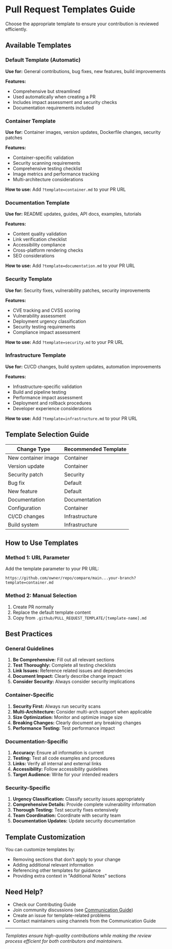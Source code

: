 <!--
SPDX-FileCopyrightText: Copyright (c) 2025 Broadsage <opensource@broadsage.com>

SPDX-License-Identifier: Apache-2.0
-->

# Pull Request Templates Guide

Choose the appropriate template to ensure your contribution is reviewed efficiently.

## Available Templates

### Default Template (Automatic)

**Use for:** General contributions, bug fixes, new features, build improvements

**Features:**

- Comprehensive but streamlined
- Used automatically when creating a PR
- Includes impact assessment and security checks
- Documentation requirements included

### Container Template

**Use for:** Container images, version updates, Dockerfile changes, security patches

**Features:**

- Container-specific validation
- Security scanning requirements
- Comprehensive testing checklist
- Image metrics and performance tracking
- Multi-architecture considerations

**How to use:** Add `?template=container.md` to your PR URL

### Documentation Template

**Use for:** README updates, guides, API docs, examples, tutorials

**Features:**

- Content quality validation
- Link verification checklist
- Accessibility compliance
- Cross-platform rendering checks
- SEO considerations

**How to use:** Add `?template=documentation.md` to your PR URL

### Security Template

**Use for:** Security fixes, vulnerability patches, security improvements

**Features:**

- CVE tracking and CVSS scoring
- Vulnerability assessment
- Deployment urgency classification
- Security testing requirements
- Compliance impact assessment

**How to use:** Add `?template=security.md` to your PR URL

### Infrastructure Template

**Use for:** CI/CD changes, build system updates, automation improvements

**Features:**

- Infrastructure-specific validation
- Build and pipeline testing
- Performance impact assessment
- Deployment and rollback procedures
- Developer experience considerations

**How to use:** Add `?template=infrastructure.md` to your PR URL

## Template Selection Guide

| Change Type | Recommended Template |
|-------------|---------------------|
| New container image | Container |
| Version update | Container |
| Security patch | Security |
| Bug fix | Default |
| New feature | Default |
| Documentation | Documentation |
| Configuration | Container |
| CI/CD changes | Infrastructure |
| Build system | Infrastructure |

## How to Use Templates

### Method 1: URL Parameter

Add the template parameter to your PR URL:

```text
https://github.com/owner/repo/compare/main...your-branch?template=container.md
```

### Method 2: Manual Selection

1. Create PR normally
2. Replace the default template content
3. Copy from `.github/PULL_REQUEST_TEMPLATE/[template-name].md`

## Best Practices

### General Guidelines

1. **Be Comprehensive:** Fill out all relevant sections
2. **Test Thoroughly:** Complete all testing checklists
3. **Link Issues:** Reference related issues and dependencies
4. **Document Impact:** Clearly describe change impact
5. **Consider Security:** Always consider security implications

### Container-Specific

1. **Security First:** Always run security scans
2. **Multi-Architecture:** Consider multi-arch support when applicable
3. **Size Optimization:** Monitor and optimize image size
4. **Breaking Changes:** Clearly document any breaking changes
5. **Performance Testing:** Test performance impact

### Documentation-Specific

1. **Accuracy:** Ensure all information is current
2. **Testing:** Test all code examples and procedures
3. **Links:** Verify all internal and external links
4. **Accessibility:** Follow accessibility guidelines
5. **Target Audience:** Write for your intended readers

### Security-Specific

1. **Urgency Classification:** Classify security issues appropriately
2. **Comprehensive Details:** Provide complete vulnerability information
3. **Thorough Testing:** Test security fixes extensively
4. **Team Coordination:** Coordinate with security team
5. **Documentation Updates:** Update security documentation

## Template Customization

You can customize templates by:

- Removing sections that don't apply to your change
- Adding additional relevant information
- Referencing other templates for guidance
- Providing extra context in "Additional Notes" sections

## Need Help?

- Check our Contributing Guide
- Join community discussions (see [Communication Guide](../../docs/communication.md))
- Create an issue for template-related problems
- Contact maintainers using channels from the Communication Guide

---

*Templates ensure high-quality contributions while making the review process efficient for both contributors and maintainers.*
